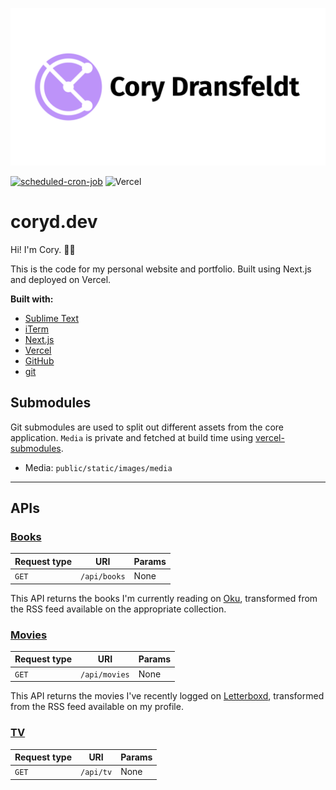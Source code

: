 ![Cory Dransfeldt](/public/static/images/social-card.png)

[![scheduled-cron-job](https://github.com/cdransf/coryd.dev/actions/workflows/scheduled.yaml/badge.svg)](https://github.com/cdransf/coryd.dev/actions/workflows/scheduled.yaml) ![Vercel](https://vercelbadge.vercel.app/api/cdransf/coryd.dev)

# coryd.dev

Hi! I'm Cory. 👋🏻

This is the code for my personal website and portfolio. Built using Next.js and deployed on Vercel.

**Built with:**

-   [Sublime Text](https://sublimetext.com)
-   [iTerm](https://iterm2.com)
-   [Next.js](https://nextjs.org)
-   [Vercel](https://vercel.com)
-   [GitHub](https://github.com)
-   [git](https://git-scm.com)

## Submodules

Git submodules are used to split out different assets from the core application. `Media` is private and fetched at build time using [vercel-submodules](https://github.com/junhoyeo/vercel-submodules).

-   Media: `public/static/images/media`

---

## APIs

### [Books](pages/api/books.ts)

| Request type | URI          | Params |
| ------------ | ------------ | ------ |
| `GET`        | `/api/books` | None   |

This API returns the books I'm currently reading on [Oku](https://oku.club), transformed from the RSS feed available on the appropriate collection.

### [Movies](pages/api/movies.ts)

| Request type | URI           | Params |
| ------------ | ------------- | ------ |
| `GET`        | `/api/movies` | None   |

This API returns the movies I've recently logged on [Letterboxd](https://letterboxd.com), transformed from the RSS feed available on my profile.

### [TV](pages/api/tv.ts)

| Request type | URI       | Params |
| ------------ | --------- | ------ |
| `GET`        | `/api/tv` | None   |
